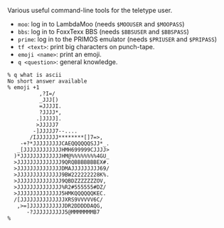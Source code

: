 
Various useful command-line tools for the teletype user.

* `moo`: log in to LambdaMoo (needs `$MOOUSER` and `$MOOPASS`)
* `bbs`: log in to FoxxTexx BBS (needs `$BBSUSER` and `$BBSPASS`)
* `prime`: log in to the PRIMOS emulator (needs `$PRIUSER` and `$PRIPASS`)
* `tf <text>`: print big characters on punch-tape.
* `emoji <name>`: print an emoji.
* `q <question>`: general knowledge.


```
% q what is ascii
No short answer available
% emoji +1
          ,?I=/
          _JJJ[)
          =JJJJI.
          ?JJJJ*,
         .]JJJJ].
         >JJJJJ7
        -]JJJJJ7--....
       /IJJJJJJJ********[]7=>,
    -+?*JJJJJJJJJCAEQQQQQQSJJ*_.
   _[JJJJJJJJJJJJHMH699999CJJJJ>
  )*JJJJJJJJJJJJJHM@%%%%%%%%4GU_
  >JJJJJJJJJJJJJJ9QRQBBBBBBBEX#.
  >JJJJJJJJJJJJJJDMAJJJJJJJJJ69/
  >JJJJJJJJJJJJJJ9BW222222228K%.
  >JJJJJJJJJJJJJJ9QBDZZZZZZZOV,
  >JJJJJJJJJJJJJJ%R2#555555#DZ/
  >JJJJJJJJJJJJJJ5HMKQQQQQQKEC.
  /[JJJJJJJJJJJJJJXRS9VVVVV6C/
   ,>=]JJJJJJJJJJJDR2DDDDDAQG,
      -?JJJJJJJJJJ5@MMMMMMMB7
%
```

